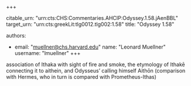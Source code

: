 +++


citable_urn: "urn:cts:CHS:Commentaries.AHCIP:Odyssey.1.58.jAenBBL"
target_urn: "urn:cts:greekLit:tlg0012.tlg002:1.58"
title: "Odyssey 1.58"

authors:
- email: "muellner@chs.harvard.edu"
  name: "Leonard Muellner"
  username: "lmuellner"
+++

<p>association of Ithaka with sight of fire and smoke, the etymology of Ithakē connecting it to aithein, and Odysseus’ calling himself Aithōn (comparison with Hermes, who in turn is compared with Prometheus-Ithas)</p>